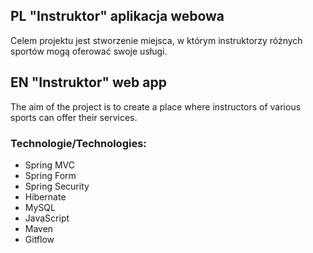 ## PL "Instruktor" aplikacja webowa
Celem projektu jest stworzenie miejsca, w którym instruktorzy różnych sportów mogą oferować swoje usługi.

## EN "Instruktor" web app
The aim of the project is to create a place where instructors of various sports can offer their services.

### Technologie/Technologies:
* Spring MVC
* Spring Form
* Spring Security
* Hibernate
* MySQL
* JavaScript
* Maven
* Gitflow
